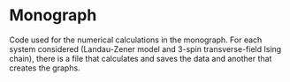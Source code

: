 # Monograph
Code used for the numerical calculations in the monograph. 
For each system considered (Landau-Zener model and 3-spin transverse-field Ising chain), there is a file that calculates and saves the data and another that creates the graphs.
